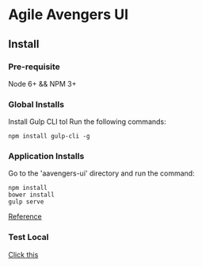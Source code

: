# Agile Avengers UI

## Install

### Pre-requisite
Node 6+ && NPM 3+

### Global Installs
Install Gulp CLI tol Run the following commands:  
```
npm install gulp-cli -g
```

### Application Installs
Go to the 'aavengers-ui' directory and run the command:  
```
npm install
bower install
gulp serve
````

[Reference](https://github.com/FountainJS/generator-fountain-angular1)  


### Test Local
[Click this](http://localhost:3000/)  

